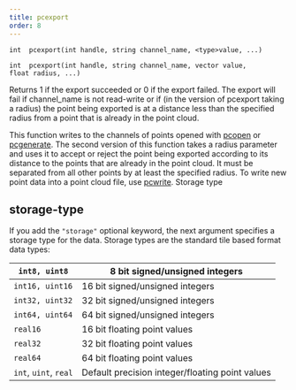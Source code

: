 ```yaml
---
title: pcexport
order: 8
---
```

`int  pcexport(int handle, string channel_name, <type>value, ...)`

`int  pcexport(int handle, string channel_name, vector value, float radius, ...)`

Returns 1 if the export succeeded or 0 if the export failed.
The export will fail if channel_name is not read-write or if (in the
version of pcexport taking a radius) the point being exported is at a
distance less than the specified radius from a point that is already in the
point cloud.

This function writes to the channels of points opened with [pcopen](./pcopen "Returns a handle to a point cloud file.") or
[pcgenerate](./pcgenerate "Generates a point cloud."). The second version of this function takes a radius parameter and uses it to accept or reject the point being exported according to its distance to the points that are already in the point cloud. It must be separated from all other points by at least the specified radius. To write new point data into a point cloud file, use [pcwrite](./pcwrite "Writes data to a point cloud file.").
Storage type

## storage-type

If you add the `"storage"` optional keyword, the next argument specifies a storage type for the data.
Storage types are the standard tile based format data types:

| `int8, uint8` | 8 bit signed/unsigned integers |
| --- | --- |
| `int16, uint16` | 16 bit signed/unsigned integers |
| `int32, uint32` | 32 bit signed/unsigned integers |
| `int64, uint64` | 64 bit signed/unsigned integers |
| `real16` | 16 bit floating point values |
| `real32` | 32 bit floating point values |
| `real64` | 64 bit floating point values |
| `int`, `uint`, `real` | Default precision integer/floating point values |
